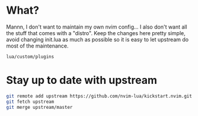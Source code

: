 # What?

Mannn, I don't want to maintain my own nvim config... I also don't want all the stuff that comes with a "distro". Keep the changes here pretty simple, avoid changing init.lua as much as possible so it is easy to let upstream do most of the maintenance.

`lua/custom/plugins`

# Stay up to date with upstream

```bash
git remote add upstream https://github.com/nvim-lua/kickstart.nvim.git
git fetch upstream
git merge upstream/master
```
